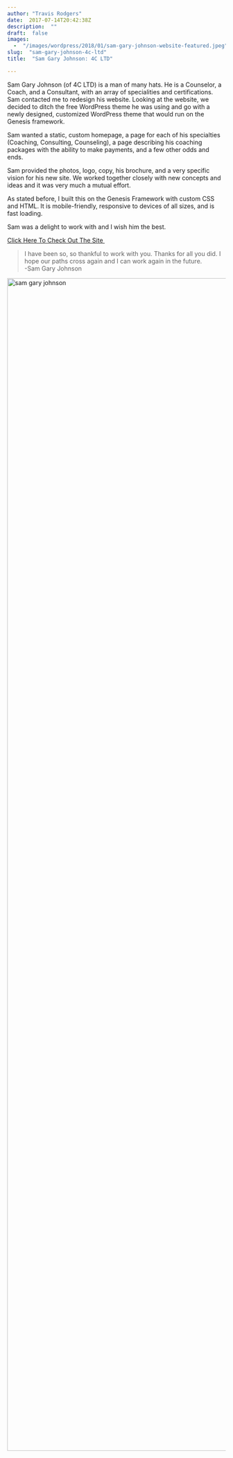 ```yaml
---
author: "Travis Rodgers"
date:  2017-07-14T20:42:38Z
description:  ""
draft:  false
images: 
  -  "/images/wordpress/2018/01/sam-gary-johnson-website-featured.jpeg"
slug:  "sam-gary-johnson-4c-ltd"
title:  "Sam Gary Johnson: 4C LTD"

---
```



<p style="text-align: left;">Sam Gary Johnson (of 4C LTD) is a man of many hats. He is a Counselor, a Coach, and a Consultant, with an array of specialities and certifications. Sam contacted me to redesign his website. Looking at the website, we decided to ditch the free WordPress theme he was using and go with a newly designed, customized WordPress theme that would run on the Genesis framework.</p>
<p>Sam wanted a static, custom homepage, a page for each of his specialties (Coaching, Consulting, Counseling), a page describing his coaching packages with the ability to make payments, and a few other odds and ends.</p>
<p>Sam provided the photos, logo, copy, his brochure, and a very specific vision for his new site. We worked together closely with new concepts and ideas and it was very much a mutual effort.</p>
<p>As stated before, I built this on the Genesis Framework with custom CSS and HTML. It is mobile-friendly, responsive to devices of all sizes, and is fast loading.</p>
<p>Sam was a delight to work with and I wish him the best.</p>
<p><a href="http://samgaryjohnson.com" target="_blank" rel="noopener">Click Here To Check Out The Site </a></p>
<blockquote><p>I have been so, so thankful to work with you. Thanks for all you did. I hope our paths cross again and I can work again in the future.<br />
-Sam Gary Johnson</p></blockquote>
<p><a href="http://samgaryjohnson.com" target="_blank" rel="noopener"><img class="gray-border-add aligncenter wp-image-2075 size-full" src="/images/wordpress/2017/07/sam-gary-johnson-website.jpg" alt="sam gary johnson" width="1024" height="2705" srcset="/images/wordpress/2017/07/sam-gary-johnson-website.jpg 1024w, /images/wordpress/2017/07/sam-gary-johnson-website-655x1730.jpg 655w, /images/wordpress/2017/07/sam-gary-johnson-website-768x2029.jpg 768w, /images/wordpress/2017/07/sam-gary-johnson-website-9x24.jpg 9w, /images/wordpress/2017/07/sam-gary-johnson-website-14x36.jpg 14w, /images/wordpress/2017/07/sam-gary-johnson-website-18x48.jpg 18w" sizes="(max-width: 1024px) 100vw, 1024px" /></a></p>



